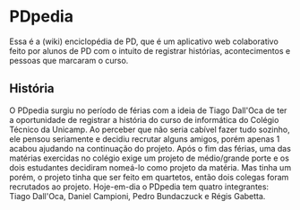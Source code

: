 # PDpedia

Essa é a (wiki) enciclopédia de PD, que é um aplicativo web colaborativo feito por alunos de PD com o intuito de registrar histórias, acontecimentos e pessoas que marcaram o curso.

## História
O PDpedia surgiu no período de férias com a ideia de Tiago Dall'Oca de ter a oportunidade de registrar a história do curso de informática do Colégio Técnico da Unicamp. Ao perceber que não seria cabível fazer tudo sozinho, ele pensou seriamente e decidiu recrutar alguns amigos, porém apenas 1 acabou ajudando na continuação do projeto.
Após o fim das férias, uma das matérias exercidas no colégio exige um projeto de médio/grande porte e os dois estudantes decidiram nomeá-lo como projeto da matéria. Mas tinha um porém, o projeto tinha que ser feito em quartetos, então dois colegas foram recrutados ao projeto.
Hoje-em-dia o PDpedia tem quatro integrantes: Tiago Dall'Oca, Daniel Campioni, Pedro Bundaczuck e Régis Gabetta.

